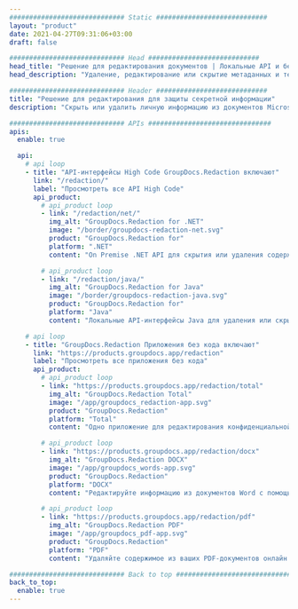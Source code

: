 ```yaml
---
############################# Static ############################
layout: "product"
date: 2021-04-27T09:31:06+03:00
draft: false

############################# Head ############################
head_title: "Решение для редактирования документов | Локальные API и бесплатное приложение"
head_description: "Удаление, редактирование или скрытие метаданных и текстового содержимого в документах MS Office Word, электронных таблицах Excel, презентациях PowerPoint, форматах файлов PDF и изображений.."

############################# Header ############################
title: "Решение для редактирования для защиты секретной информации"
description: "Скрыть или удалить личную информацию из документов Microsoft Office, электронных таблиц, презентаций, PDF и изображений."

############################# APIs ###############################
apis:
  enable: true

  api:
    # api loop
    - title: "API-интерфейсы High Code GroupDocs.Redaction включают"
      link: "/redaction/"
      label: "Просмотреть все API High Code"
      api_product:
        # api_product loop
        - link: "/redaction/net/"
          img_alt: "GroupDocs.Redaction for .NET"
          image: "/border/groupdocs-redaction-net.svg"
          product: "GroupDocs.Redaction for"
          platform: ".NET"
          content: "On Premise .NET API для скрытия или удаления содержимого и метаданных из ваших личных документов.."

        # api_product loop
        - link: "/redaction/java/"
          img_alt: "GroupDocs.Redaction for Java"
          image: "/border/groupdocs-redaction-java.svg"
          product: "GroupDocs.Redaction for"
          platform: "Java"
          content: "Локальные API-интерфейсы Java для удаления или скрытия текста из содержимого и метаданных поддерживаемых форматов файлов.."

    # api loop
    - title: "GroupDocs.Redaction Приложения без кода включают"
      link: "https://products.groupdocs.app/redaction"
      label: "Просмотреть все приложения без кода"
      api_product:
        # api_product loop
        - link: "https://products.groupdocs.app/redaction/total"
          img_alt: "GroupDocs.Redaction Total"
          image: "/app/groupdocs_redaction-app.svg"
          product: "GroupDocs.Redaction"
          platform: "Total"
          content: "Одно приложение для редактирования конфиденциальной информации из документов Word, Excel, PowerPoint, PDF и многих других типов."

        # api_product loop
        - link: "https://products.groupdocs.app/redaction/docx"
          img_alt: "GroupDocs.Redaction DOCX"
          image: "/app/groupdocs_words-app.svg"
          product: "GroupDocs.Redaction"
          platform: "DOCX"
          content: "Редактируйте информацию из документов Word с помощью любого веб-браузера."

        # api_product loop
        - link: "https://products.groupdocs.app/redaction/pdf"
          img_alt: "GroupDocs.Redaction PDF"
          image: "/app/groupdocs_pdf-app.svg"
          product: "GroupDocs.Redaction"
          platform: "PDF"
          content: "Удаляйте содержимое из ваших PDF-документов онлайн бесплатно."

############################# Back to top ###############################
back_to_top:
  enable: true
---
```

